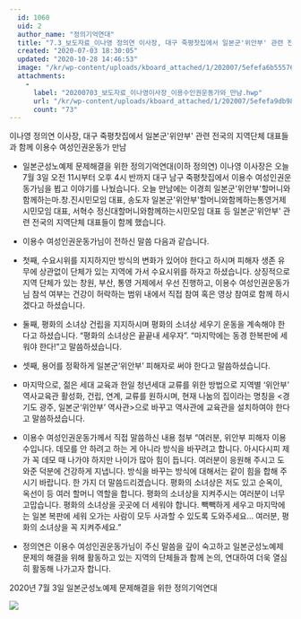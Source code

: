 ```yaml
---
  id: 1060
  uid: 2
  author_name: "정의기억연대"
  title: "7.3_보도자료_이나영 정의연 이사장, 대구 죽평찻집에서 일본군'위안부' 관련 전국의 지역단체 대표들과 함께 이용수 여성인권운동가 만남"
  created: "2020-07-03 18:30:05"
  updated: "2020-10-28 14:46:53"
  image: "/kr/wp-content/uploads/kboard_attached/1/202007/5efefa6b555769519093.jpg"
  attachments: 
    - 
      label: "20200703_보도자료_이나영이사장_이용수인권운동가와_만남.hwp"
      url: "/kr/wp-content/uploads/kboard_attached/1/202007/5efefa9db988f8360401.hwp"
      count: "73"
---
```

이나영 정의연 이사장, 대구 죽평찻집에서 일본군'위안부' 관련 전국의 지역단체 대표들과 함께 이용수 여성인권운동가 만남

- 일본군성노예제 문제해결을 위한 정의기억연대(이하 정의연) 이나영 이사장은 오늘 7월 3일 오전 11시부터 오후 4시 반까지 대구 남구 죽평찻집에서 이용수 여성인권운동가님을 뵙고 이야기를 나눴습니다. 오늘 만남에는 이경희 일본군'위안부'할머니와함께하는마.창.진시민모임 대표, 송도자 일본군'위안부'할머니와함께하는통영거제시민모임 대표, 서혁수 정신대할머니와함께하는시민모임 대표 등 일본군'위안부' 관련 전국의 지역단체 대표들이 함께 했습니다. 

- 이용수 여성인권운동가님이 전하신 말씀 다음과 같습니다. 

- 첫째, 수요시위를 지지하지만 방식의 변화가 있어야 한다고 하시며 피해자 생존 유무에 상관없이 단체가 있는 지역에 가서 수요시위를 하자고 하셨습니다. 상징적으로 지역 단체가 있는 창원, 부산, 통영 거제에서 우선 진행하고, 이용수 여성인권운동가님 참석 여부는 건강이 허락하는 범위 내에서 직접 참여 혹은 영상 참여로 함께 하시겠다고 하셨습니다. 

- 둘째, 평화의 소녀상 건립을 지지하시며 평화의 소녀상 세우기 운동을 계속해야 한다고 하셨습니다. “평화의 소녀상은 끝끝내 세우자”. “마지막에는 동경 한복판에 세워야 한다!”고 말씀하셨습니다. 

- 셋째, 용어를 정확하게 일본군‘위안부’ 피해자로 써야 한다고 말씀하셨습니다. 

- 마지막으로, 젊은 세대 교육과 한일 청년세대 교류를 위한 방법으로 지역별 ‘위안부’ 역사교육관 활성화, 건립, 연계, 교류를 원하시며, 현재 나눔의 집이라는 명칭을 <경기도 광주, 일본군‘위안부’ 역사관>으로 바꾸고 역사관에 교육관을 설치하여야 한다고 말씀하셨습니다. 

- 이용수 여성인권운동가께서 직접 말씀하신 내용 첨부
 “여러분, 위안부 피해자 이용수입니다. 데모를 안 하려고 하는 게 아니라 방식을 바꾸려고 합니다. 아시다시피 제가 꼭 데모 때 나가야 하지만 나이가 많아 힘이 듭니다. 여러분이 응원해 주시고 도와준 덕분에 건강하게 지냅니다. 방식을 바꾸는 방식에 대해서는 같이 힘을 합해 주시기 바랍니다. 한 가지 더 말씀드리겠습니다. 평화의 소녀상은 저도 있고 순옥이, 옥선이 등 여러 할머니 역할을 합니다. 평화의 소녀상을 지켜주시는 여러분이 너무 고맙습니다. 평화의 소녀상을 곳곳에 더 세워야 합니다. 빽빽하게 세우고 마지막에는 일본 복판에 세워 오가는 사람이 모두 사과할 수 있도록 도와주세요... 여러분, 평화의 소녀상을 꼭 지켜주세요.”

- 정의연은 이용수 여성인권운동가님이 주신 말씀을 깊이 숙고하고 일본군성노예제 문제의 해결을 위해 활동하고 있는 지역의 단체들과 함께 논의, 연대하여 더욱 열심히 활동해 나가고자 합니다. 




2020년 7월 3일
일본군성노예제 문제해결을 위한 정의기억연대

 ![](/kr/wp-content/uploads/kboard_attached/1/202007/5efefa6b555769519093.jpg)